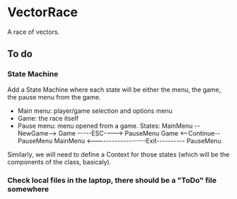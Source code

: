 # VectorRace
A race of vectors.

## To do
### State Machine
Add a State Machine where each state will be either the menu, the game, the pause menu from the game.
- Main menu: player/game selection and options menu
- Game: the race itself
- Pause menu: menu opened from a game.
States: 
MainMenu  --NewGame--> Game  -----ESC----> PauseMenu
                       Game <--Continue--  PauseMenu
MainMenu <------------------Exit---------- PauseMenu

Similarly, we will need to define a Context for those states (which will be the components of the class, basicaly).

### Check local files in the laptop, there should be a "ToDo" file somewhere
